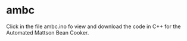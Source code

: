 # ambc
Click in the file ambc.ino fo view and download the code in C++ for the Automated Mattson Bean Cooker.
